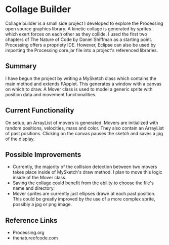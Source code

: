 # Collage Builder

Collage builder is a small side project I developed to explore the Processing open source graphics library. A kinetic collage is generated by sprites which exert forces on each other as they collide. I used the first two chapters of The Nature of Code by Daniel Shiffman as a starting point. Processing offers a propriety IDE. However, Eclipse can also be used by importing the Processing core.jar file into a project's referenced libraries. 


## Summary

I have begun the project by writing a MySketch class which contains the main method and extends PApplet. This generates a window with a canvas on which to draw. A Mover class is used to model a generic sprite with position data and movement functionalities. 


## Current Functionality

On setup, an ArrayList of movers is generated. Movers are
initialized with random positions, velocities, mass and color. They also contain an ArrayList of past positions. Clicking on the canvas pauses the sketch and saves a jpg of the display.

## Possible Improvements

* Currently, the majority of the collision detection between two movers takes place inside of MySketch's draw method. I plan to move this logic inside of the Mover class. 
* Saving the collage could benefit from the ability to choose the file's name and directory.
* Mover sprites are currently just ellipses drawn at each past position. This could be greatly improved by the use of a more complex sprite, possibly a jpg or png image.


## Reference Links 
* Processing.org
* thenatureofcode.com
